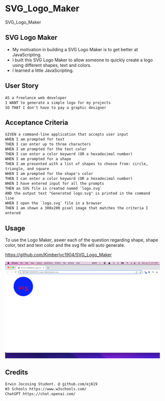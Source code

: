 # SVG_Logo_Maker
SVG_Logo_Maker

## SVG Logo Maker

- My motivation in building a SVG Logo Maker is to get better at JavaScripting.
- I built this SVG Logo Maker to allow someone to quickly create a logo using different shapes, text and colors.
- I learned a little JavaScripting.

## User Story
```
AS a freelance web developer
I WANT to generate a simple logo for my projects
SO THAT I don't have to pay a graphic designer
```

## Acceptance Criteria

```
GIVEN a command-line application that accepts user input
WHEN I am prompted for text
THEN I can enter up to three characters
WHEN I am prompted for the text color
THEN I can enter a color keyword (OR a hexadecimal number)
WHEN I am prompted for a shape
THEN I am presented with a list of shapes to choose from: circle, triangle, and square
WHEN I am prompted for the shape's color
THEN I can enter a color keyword (OR a hexadecimal number)
WHEN I have entered input for all the prompts
THEN an SVG file is created named `logo.svg`
AND the output text "Generated logo.svg" is printed in the command line
WHEN I open the `logo.svg` file in a browser
THEN I am shown a 300x200 pixel image that matches the criteria I entered
```

## Usage

To use the Logo Maker, aswer each of the question regarding shape, shape color, text and text color and the svg file will auto generate.

https://github.com/Kimberlyc1904/SVG_Logo_Maker


![screenshot](/assets/images/ScreenShot.png)

## Credits

```
Erwin Jocosing Student. @ github.com/ej619
W3 Schools https://www.w3schools.com/
ChatGPT https://chat.openai.com/
```
